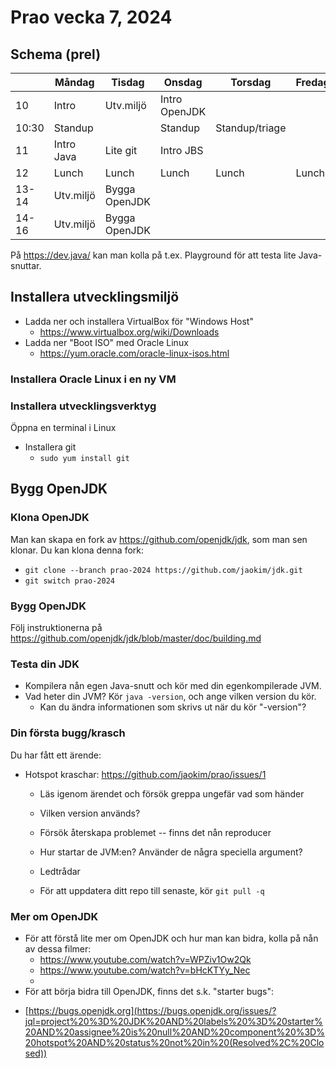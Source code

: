 # Prao vecka 7, 2024

## Schema (prel)
|     | Måndag      | Tisdag    | Onsdag   | Torsdag  | Fredag |
|---|---|---|---|---|---|
|10    | Intro      | Utv.miljö     | Intro OpenJDK | 
|10:30 | Standup    |               | Standup   | Standup/triage
|11    | Intro Java | Lite git      | Intro JBS |
|12    | Lunch      | Lunch         | Lunch    | Lunch     | Lunch   |
|13-14 | Utv.miljö  | Bygga OpenJDK |          |
|14-16 | Utv.miljö  | Bygga OpenJDK |          |

På https://dev.java/ kan man kolla på t.ex. Playground för att testa lite Java-snuttar.

## Installera utvecklingsmiljö

* Ladda ner och installera VirtualBox för "Windows Host"
  - https://www.virtualbox.org/wiki/Downloads
* Ladda ner "Boot ISO" med Oracle Linux
  - https://yum.oracle.com/oracle-linux-isos.html

### Installera Oracle Linux i en ny VM

### Installera utvecklingsverktyg
Öppna en terminal i Linux
* Installera git
  * `sudo yum install git`

## Bygg OpenJDK
### Klona OpenJDK
Man kan skapa en fork av https://github.com/openjdk/jdk, som man sen klonar. Du kan klona denna fork:
*   `git clone --branch prao-2024 https://github.com/jaokim/jdk.git`
*   `git switch prao-2024`

### Bygg OpenJDK
Följ instruktionerna på https://github.com/openjdk/jdk/blob/master/doc/building.md

### Testa din JDK
* Kompilera nån egen Java-snutt och kör med din egenkompilerade JVM.
* Vad heter din JVM? Kör `java -version`, och ange vilken version du kör.
  - Kan du ändra informationen som skrivs ut när du kör "-version"?
 
### Din första bugg/krasch
Du har fått ett ärende:
* Hotspot kraschar: https://github.com/jaokim/prao/issues/1
  - Läs igenom ärendet och försök greppa ungefär vad som händer
  - Vilken version används?
  - Försök återskapa problemet -- finns det nån reproducer
  - Hur startar de JVM:en? Använder de några speciella argument?
 
  - Ledtrådar   
  - För att uppdatera ditt repo till senaste, kör `git pull -q`
 
### Mer om OpenJDK
* För att förstå lite mer om OpenJDK och hur man kan bidra, kolla på nån av dessa filmer:
  - https://www.youtube.com/watch?v=WPZiv1Ow2Qk
  - https://www.youtube.com/watch?v=bHcKTYy_Nec
  - 
* För att börja bidra till OpenJDK, finns det s.k. "starter bugs":
 - [https://bugs.openjdk.org](https://bugs.openjdk.org/issues/?jql=project%20%3D%20JDK%20AND%20labels%20%3D%20starter%20AND%20assignee%20is%20null%20AND%20component%20%3D%20hotspot%20AND%20status%20not%20in%20(Resolved%2C%20Closed))
